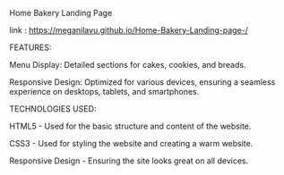 Home Bakery Landing Page

link : https://meganilavu.github.io/Home-Bakery-Landing-page-/

FEATURES:

Menu Display: Detailed sections for cakes, cookies, and breads.

Responsive Design: Optimized for various devices, ensuring a seamless experience on desktops, tablets, and smartphones.

TECHNOLOGIES USED:

  HTML5 - Used for the basic structure and content of the website. 
  
  CSS3 - Used for styling the website and creating a warm website. 
  
  Responsive Design - Ensuring the site looks great on all devices.
